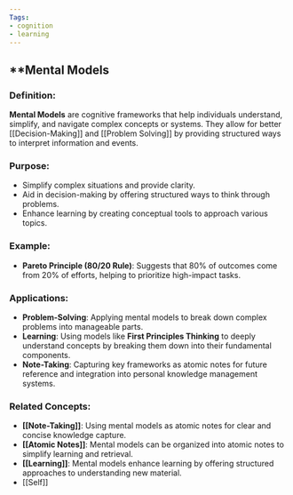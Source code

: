 ```yaml
---
Tags:
- cognition
- learning
---
```


## **Mental Models

### **Definition**:

**Mental Models** are cognitive frameworks that help individuals understand, simplify, and navigate complex concepts or systems. They allow for better [[Decision-Making]] and [[Problem Solving]] by providing structured ways to interpret information and events.

### **Purpose**:

- Simplify complex situations and provide clarity.
- Aid in decision-making by offering structured ways to think through problems.
- Enhance learning by creating conceptual tools to approach various topics.

### **Example**:

- **Pareto Principle (80/20 Rule)**: Suggests that 80% of outcomes come from 20% of efforts, helping to prioritize high-impact tasks.

### **Applications**:

- **Problem-Solving**: Applying mental models to break down complex problems into manageable parts.
- **Learning**: Using models like **First Principles Thinking** to deeply understand concepts by breaking them down into their fundamental components.
- **Note-Taking**: Capturing key frameworks as atomic notes for future reference and integration into personal knowledge management systems.

### **Related Concepts**:

- **[[Note-Taking]]**: Using mental models as atomic notes for clear and concise knowledge capture.
- **[[Atomic Notes]]**: Mental models can be organized into atomic notes to simplify learning and retrieval.
- **[[Learning]]**: Mental models enhance learning by offering structured approaches to understanding new material.
- [[Self]]